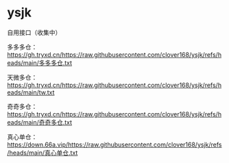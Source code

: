 # ysjk
自用接口（收集中）

多多多仓：
https://gh.tryxd.cn/https://raw.githubusercontent.com/clover168/ysjk/refs/heads/main/多多多仓.txt

天微多仓：
https://gh.tryxd.cn/https://raw.githubusercontent.com/clover168/ysjk/refs/heads/main/tw.txt

奇奇多仓：
https://gh.tryxd.cn/https://raw.githubusercontent.com/clover168/ysjk/refs/heads/main/奇奇多仓.txt

真心单仓：
https://down.66a.vip/https://raw.githubusercontent.com/clover168/ysjk/refs/heads/main/真心单仓.txt
